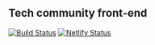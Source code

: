 ## Tech community front-end

[![Build Status](https://travis-ci.com/tech-communities/tech-community-frontend.svg?branch=develop)](https://travis-ci.com/tech-communities/tech-community-frontend)
[![Netlify Status](https://api.netlify.com/api/v1/badges/16231bac-7092-4fac-8a5c-978d19c4cbeb/deploy-status)](https://app.netlify.com/sites/tech-community-frontend/deploys)
